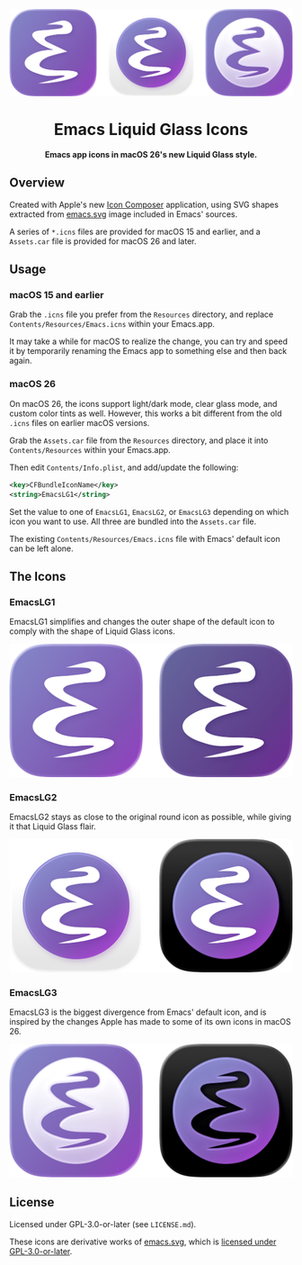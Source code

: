 <p align="center">
  <img width="512px" src="https://raw.githubusercontent.com/jimeh/emacs-liquid-glass-icons/refs/heads/main/img/logo.png" alt="Logo">
</p>

<h1 align="center">
  Emacs Liquid Glass Icons
</h1>

<p align="center">
  <strong>
    Emacs app icons in macOS 26's new Liquid Glass style.
  </strong>
</p>

## Overview

Created with Apple's new [Icon Composer][] application, using SVG shapes
extracted from [emacs.svg][] image included in Emacs' sources.

[Icon Composer]: https://developer.apple.com/icon-composer/
[emacs.svg]: https://github.com/emacs-mirror/emacs/blob/emacs-30.1/etc/images/icons/hicolor/scalable/apps/emacs.svg

A series of `*.icns` files are provided for macOS 15 and earlier, and a
`Assets.car` file is provided for macOS 26 and later.

## Usage

### macOS 15 and earlier

Grab the `.icns` file you prefer from the `Resources` directory, and replace
`Contents/Resources/Emacs.icns` within your Emacs.app.

It may take a while for macOS to realize the change, you can try and speed it by
temporarily renaming the Emacs app to something else and then back again.

### macOS 26

On macOS 26, the icons support light/dark mode, clear glass mode, and custom
color tints as well. However, this works a bit different from the old `.icns`
files on earlier macOS versions.

Grab the `Assets.car` file from the `Resources` directory, and place it into
`Contents/Resources` within your Emacs.app.

Then edit `Contents/Info.plist`, and add/update the following:

```xml
<key>CFBundleIconName</key>
<string>EmacsLG1</string>
```

Set the value to one of `EmacsLG1`, `EmacsLG2`, or `EmacsLG3` depending on which
icon you want to use. All three are bundled into the `Assets.car` file.

The existing `Contents/Resources/Emacs.icns` file with Emacs' default icon can
be left alone.

## The Icons

### EmacsLG1

EmacsLG1 simplifies and changes the outer shape of the default icon to comply
with the shape of Liquid Glass icons.

![EmacsLG1 Preview](https://raw.githubusercontent.com/jimeh/emacs-liquid-glass-icons/refs/heads/main/img/preview-lg1.png)

### EmacsLG2

EmacsLG2 stays as close to the original round icon as possible, while giving it
that Liquid Glass flair.

![EmacsLG1 Preview](https://raw.githubusercontent.com/jimeh/emacs-liquid-glass-icons/refs/heads/main/img/preview-lg2.png)

### EmacsLG3

EmacsLG3 is the biggest divergence from Emacs' default icon, and is inspired by
the changes Apple has made to some of its own icons in macOS 26.

![EmacsLG1 Preview](https://raw.githubusercontent.com/jimeh/emacs-liquid-glass-icons/refs/heads/main/img/preview-lg3.png)

## License

Licensed under GPL-3.0-or-later (see `LICENSE.md`).

These icons are derivative works of [emacs.svg][], which is [licensed under
GPL-3.0-or-later][upstream-license].

[upstream-license]: https://github.com/emacs-mirror/emacs/blob/emacs-30.1/etc/images/icons/README
